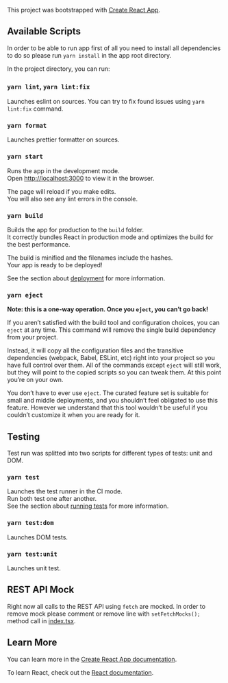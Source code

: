 This project was bootstrapped with [Create React App](https://github.com/facebook/create-react-app).

## Available Scripts

In order to be able to run app first of all you need to install all dependencies to do so please run `yarn install` in the app root directory.

In the project directory, you can run:

### `yarn lint`, `yarn lint:fix`

Launches eslint on sources. You can try to fix found issues using `yarn lint:fix` command.

### `yarn format`

Launches prettier formatter on sources.

### `yarn start`

Runs the app in the development mode.<br />
Open [http://localhost:3000](http://localhost:3000) to view it in the browser.

The page will reload if you make edits.<br />
You will also see any lint errors in the console.

### `yarn build`

Builds the app for production to the `build` folder.<br />
It correctly bundles React in production mode and optimizes the build for the best performance.

The build is minified and the filenames include the hashes.<br />
Your app is ready to be deployed!

See the section about [deployment](https://facebook.github.io/create-react-app/docs/deployment) for more information.

### `yarn eject`

**Note: this is a one-way operation. Once you `eject`, you can’t go back!**

If you aren’t satisfied with the build tool and configuration choices, you can `eject` at any time. This command will remove the single build dependency from your project.

Instead, it will copy all the configuration files and the transitive dependencies (webpack, Babel, ESLint, etc) right into your project so you have full control over them. All of the commands except `eject` will still work, but they will point to the copied scripts so you can tweak them. At this point you’re on your own.

You don’t have to ever use `eject`. The curated feature set is suitable for small and middle deployments, and you shouldn’t feel obligated to use this feature. However we understand that this tool wouldn’t be useful if you couldn’t customize it when you are ready for it.

## Testing

Test run was splitted into two scripts for different types of tests: unit and DOM.

### `yarn test`

Launches the test runner in the CI mode.<br />
Run both test one after another.<br />
See the section about [running tests](https://facebook.github.io/create-react-app/docs/running-tests) for more information.

### `yarn test:dom`

Launches DOM tests.

### `yarn test:unit`

Launches unit test.

## REST API Mock

Right now all calls to the REST API using `fetch` are mocked. In order to remove mock please comment or remove line with `setFetchMocks();` method call in [index.tsx](./src/index.tsx).

## Learn More

You can learn more in the [Create React App documentation](https://facebook.github.io/create-react-app/docs/getting-started).

To learn React, check out the [React documentation](https://reactjs.org/).
